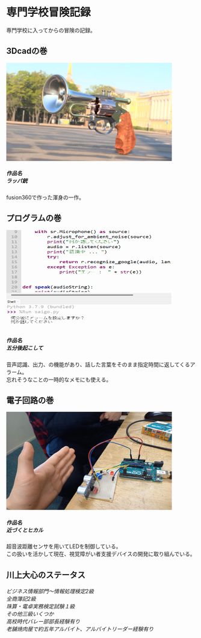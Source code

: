 
<html lang="ja">
<head>
  <meta charset="UTF-8">
  <meta name="viewport" content="width=device-width, initial-scale=1.0">
</head>

<body>
  <div class="container">
    <div class="row">
      <div class="col-sm-12 text-center">
        <h1 class="fade-in">専門学校冒険記録</h1>
        <p class="fade-in">専門学校に入ってからの冒険の記録。</p>
      </div>
    </div>
    <div class="row">
      <div class="col-sm-4">
        <div class="image-container fade-in">
            <h2>3Dcadの巻</h2>
          <img src="aaa.png" alt="代替テキスト" width="440" height="260">
          <h5>作品名<br>ラッパ銃</h5>
          <p>fusion360で作った渾身の一作。</p>
        </div>
      </div>
      <div class="col-sm-4">
        <div class="image-container fade-in">
            <h2>プログラムの巻</h2>
          <img src="タイトルaなし.png" alt="代替テキスト" width="440" height="260">
          <h5>作品名<br>五分後起こして</h5>
          <p>音声認識、出力、の機能があり、話した言葉をそのまま指定時間に返してくるアラーム。<br>忘れそうなことの一時的なメモにも使える。</p>
        </div>
      </div>
      <div class="col-sm-4">
        <div class="image-container fade-in">
          <h2>電子回路の巻</h2>
          <img src="20230112_133446.jpg" alt="代替テキスト" width="440" height="260">
          <h5>作品名<br>近づくとヒカル</h5>
          <p>超音波距離センサを用いてLEDを制御している。<br>この扱いを活かして現在、視覚障がい者支援デバイスの開発に取り組んでいる。</p>
        </div>
      </div>
    </div>
    <div class="row">
      <div class="col-sm-6">
        <div class="image-container fade-in">
          <h2>川上大心のステータス</h2>
          <h6>ビジネス情報部門～情報処理検定2級<br>全商簿記2級<br>珠算・電卓実務検定試験１級<br>その他三級いくつか<br>高校時代バレー部部長経験有り<br>老舗焼肉屋で約五年アルバイト、アルバイトリーダー経験有り</h6>
        </div>
      </div>
    </div>
  </div>
